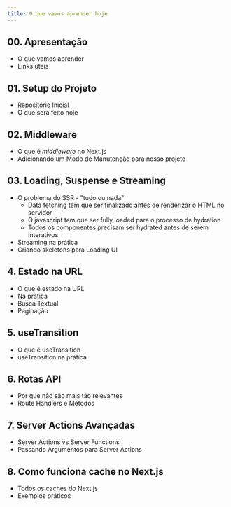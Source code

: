 ```yaml
---
title: O que vamos aprender hoje
---
```


## 00. Apresentação

- O que vamos aprender
- Links úteis

## 01. Setup do Projeto

- Repositório Inicial
- O que será feito hoje

## 02. Middleware

- O que é _middleware_ no Next.js
- Adicionando um Modo de Manutenção para nosso projeto

## 03. Loading, Suspense e Streaming

- O problema do SSR - "tudo ou nada"
  - Data fetching tem que ser finalizado antes de renderizar o HTML no servidor
  - O javascript tem que ser fully loaded para o processo de hydration
  - Todos os componentes precisam ser hydrated antes de serem interativos
- Streaming na prática
- Criando skeletons para Loading UI

## 4. Estado na URL

- O que é estado na URL
- Na prática
- Busca Textual
- Paginação

## 5. useTransition

- O que é useTransition
- useTransition na prática

## 6. Rotas API

- Por que não são mais tão relevantes
- Route Handlers e Métodos

## 7. Server Actions Avançadas

- Server Actions vs Server Functions
- Passando Argumentos para Server Actions

## 8. Como funciona cache no Next.js

- Todos os caches do Next.js
- Exemplos práticos
